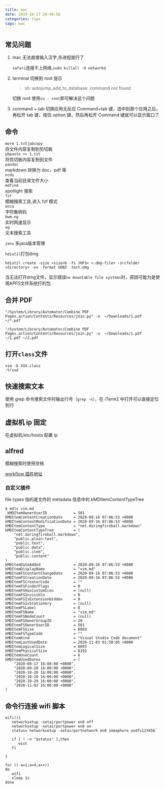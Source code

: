 ```yaml
---
title: mac
date: 2019-10-17 20:49:58
categories: tips
tags: mac
---
```


## 常见问题

1. mac 无法直接输入汉字,杀进程就行了

   `safari`连接不上网络,`sudo killall -9 networkd`

2. terminal 切换到 root 提示

   > sh: autojump_add_to_database: command not found

   切换 root 使用`su - root`即可解决这个问题

3. command + tab 切换应用无反应
   Command+tab 键，选中到那个应用之后，再松开 tab 键，按住 option 键，然后再松开 Command 键就可以显示窗口了

## 命令

`more 1.txt|pbcopy`  
将文件内容复制到剪切板  
`pbpaste >> 1.txt`  
将剪切板内容复制到文件  
`pandoc`  
markdown 转换为 doc，pdf 等  
`ncdu`  
查看当前目录文件大小  
`mdfind`  
spotlight 搜索  
`fzf`  
模糊搜索工具,进入 fzf 模式  
`enca`  
字符集转码  
`bwm-ng`  
实时网速显示  
`ag`  
文本搜索工具

`jenv`
多java版本管理


`hdiutil`打包dmg


```shell
hdiutil create -size <size>b -fs JHFS+ <.dmg-file> -srcfolder <directory> -ov -format UDBZ  test.dmg
```


当无法打开dmg文件，显示错误`no mountable file systems`时，原因可能为是使用APFS文件系统打的包

## 合并 PDF

```shell
"/System/Library/Automator/Combine PDF Pages.action/Contents/Resources/join.py" -o  ~/Downloads/1.pdf    ~/*.pdf

"/System/Library/Automator/Combine PDF Pages.action/Contents/Resources/join.py" -o  ~/Downloads/1.pdf    ~/1.pdf ~/2.pdf

```

## 打开`class`文件

```shell
vim -b XXX.class
:%!xxd
```

## 快速搜索文本

使用 grep 命令搜索文件时输出行号（`grep -n`），在 iTerm2 中打开可以直接定位到行

## 虚拟机 ip 固定

在虚拟机/etc/hosts 配置 ip

## alfred

模糊搜索时使用空格

[workflow 插件地址](http://alfredworkflow.com/)

### 自定义插件

file types 指的是文件的 metadata 信息中的 kMDItemContentTypeTree

```shell
$ mdls vim.md
_kMDItemOwnerUserID            = 501
kMDItemContentCreationDate     = 2020-09-16 07:06:53 +0000
kMDItemContentModificationDate = 2020-09-16 07:06:53 +0000
kMDItemContentType             = "net.daringfireball.markdown"
kMDItemContentTypeTree         = (
    "net.daringfireball.markdown",
    "public.plain-text",
    "public.text",
    "public.data",
    "public.item",
    "public.content"
)
kMDItemDateAdded               = 2020-09-16 07:06:53 +0000
kMDItemDisplayName             = "vim.md"
kMDItemFSContentChangeDate     = 2020-09-16 07:06:53 +0000
kMDItemFSCreationDate          = 2020-09-16 07:06:53 +0000
kMDItemFSCreatorCode           = ""
kMDItemFSFinderFlags           = 0
kMDItemFSHasCustomIcon         = (null)
kMDItemFSInvisible             = 0
kMDItemFSIsExtensionHidden     = 0
kMDItemFSIsStationery          = (null)
kMDItemFSLabel                 = 0
kMDItemFSName                  = "vim.md"
kMDItemFSNodeCount             = (null)
kMDItemFSOwnerGroupID          = 20
kMDItemFSOwnerUserID           = 501
kMDItemFSSize                  = 6093
kMDItemFSTypeCode              = ""
kMDItemKind                    = "Visual Studio Code document"
kMDItemLastUsedDate            = 2020-11-03 01:50:05 +0000
kMDItemLogicalSize             = 6093
kMDItemPhysicalSize            = 8192
kMDItemUseCount                = 6
kMDItemUsedDates               = (
    "2020-09-17 16:00:00 +0000",
    "2020-09-20 16:00:00 +0000",
    "2020-10-26 16:00:00 +0000",
    "2020-10-28 16:00:00 +0000",
    "2020-10-29 16:00:00 +0000",
    "2020-11-02 16:00:00 +0000"
)

```

## 命令行连接 wifi 脚本

```shell
wifi(){
   networksetup -setairportpower en0 off
   networksetup -setairportpower en0 on
   status=`networksetup -setairportnetwork en0 semaphore asdfv123456`

   if [ ! -n "$status" ];then
      eixt
   fi

}

for (( a=1;a<4;a++))
do
   wifi
   sleep 1s
done
```
